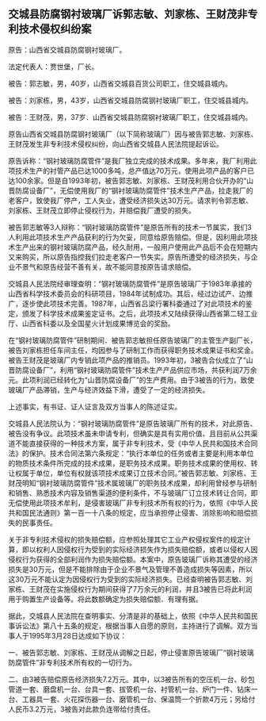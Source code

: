 ## 交城县防腐钢衬玻璃厂诉郭志敏、刘家栋、王财茂非专利技术侵权纠纷案

原告：山西省交城县防腐钢衬玻璃厂。

法定代表人：贾世堡，厂长。

被告：郭志敏，男，40岁，山西省交城县百货公司职工，住交城县城内。

被告：刘家栋，男，43岁，山西省交城县防腐钢衬玻璃厂职工，住交城县城内。

被告：王财茂，男，37岁．山西省交城县防腐钢衬玻璃厂职工，住交城县城内。

原告山西省交城县防腐钢衬玻璃厂（以下简称玻璃厂）因与被告郭志敏、刘家栋、王财茂发生非专利技术侵权纠纷，向山西省交城县人民法院提起诉讼。

原告诉称：“钢衬玻璃防腐管件”是我厂独立完成的技术成果。多年来，我厂利用此项技术生产的衬管产品已达1000多吨，总产值达70万元，使用此项产品的客户已达100余家。但是自1993年初，被告郭志敏、刘家栋、王财茂利用合伙开办的“山晋防腐设备厂”，无偿使用我厂的“钢衬玻璃防腐管件”技术生产产品，拉走我厂的老客户，致使我厂停产，工人失业，遭受经济损失达30万元。请求判令郭志敏、刘家栋、王财茂立即停止侵权行为，并赔偿我厂遭受的损失。

被告郭志敏等3人辩称：“钢衬玻璃防腐管件”是原告所有的技术一节属实，我们3人利用此项技术生产产品获利的行为欠妥，同意给原告赔偿。但是，因利用此项技术生产出来的钢衬玻璃防腐产品，经久耐用，一般用户使用此产品后不会在短期内又来购买，所以原告指控我们拉走老客户一节失实。原告所遭受的经济损失，与企业不景气和原告经营不善有关，故不能同意按原告请求赔偿。

交城县人民法院经审理查明：“钢衬玻璃防腐管件”是原告玻璃厂于1983年承接的山西省科学技术委员会的科研项目，1984年试制成功。其后，经过边试产、边推广，逐步使此项技术完善。1987年，山西省吕梁行署科委通过了对此项技术的鉴定，颁发了科学技术成果鉴定证书。之后，此项技术又陆续获得山西省第二轻工业厅、山西省科委以及全国星火计划成果博览会的奖励。

在“钢衬玻璃防腐管件”研制期间．被告郭志敏担任原告玻璃厂的主管生产副厂长，被告刘家栋担任车间主任，均因参与了研制工作而获得职务技术成果证书和奖金。被告王财茂是玻璃厂内专销此项产品的推销员。1993年初，3被告合伙成立了“山晋防腐设备厂”，利用“钢衬玻璃防腐管件”技术生产产品供应市场，共获利润7万余元。此项利润已经转化为“山晋防腐设备厂”的生产费用。由于3被告的行为，致使玻璃厂产品滞销，生产与经济效益下滑，遭受了一定的经济损失。

上述事实，有书证、证人证言及双方当事人的陈述证实。

交城县人民法院认为：“钢衬玻璃防腐管件”是原告玻璃厂所有的技术，对此原告、被告没有争议。此项技术虽未申请专利，但确实是具有实用价值、且目前从公共渠道不能直接获得的一种技术方案，属于非专利技术，受《中华人民共和国技术合同法》的保护。技术合同法第六条规定：“执行本单位的任务或者主要是利用本单位的物质技术条件所完成的技术成果，是职务技术成果。职务技术成果的使用权、转让权属于单位，单位有权就该项技术成果订立技术合同。”被告郭志敏、刘家栋、王财茂明知“钢衬玻璃防腐管件”技术属玻璃厂的职务技术成果，却利用曾经参与研制和销售、熟悉技术内容及销售渠道的便利条件，不与玻璃厂订立技术转让合同，即无偿使用此项技术牟利，是侵害玻璃厂非专利技术所有权的行为，依照《中华人民共和国民法通则》第一百一十八条的规定，应当承担停止侵害、消除影响和赔偿损失的民事责任。

关于非专利技术侵权的损失赔偿额，应参照处理其它工业产权侵权案件的规定计算，即以权利人因侵权行为受到的实际经济损失作为损失赔偿额，或者以侵权人因侵权行为获得的全部利润作为损失赔偿额。本案中，原告玻璃厂诉称其遭受的经济损失是30万元，但是不能排除由于企业不景气及管理不善造成损失等因素，所以这30万元不能认定为因侵权行为受到的实际经济损失。已经查明被告郭志敏、刘家栋、王财茂在实施侵权行为期间获得了7万余元的利润，并且3被告已将此利润用于购置生产设备等。将此数额确定为损失赔偿额．有理有据。

据此，交城县人民法院在查明事实、分清是非的基础上，依照《中华人民共和国民事诉讼法》第八十五条的规定，根据当事人自愿的原则，主持进行了调解。双方当事人于1995年3月28日达成如下协议：

一、被告郭志敏、刘家栋、王财茂从调解之日起，停止侵害原告玻璃厂“钢衬玻璃防腐管件”非专利技术所有权的一切行为。

二、由3被告赔偿原告经济损失7.2万元。其中，以3被告所有的空压机一台、砂包管道一套、磨盘机一台、台具一套、拔管机一台、衬管机一台、炉门一件、钻床一台、工器具一套、火花探伤器一台、磨管机一台、保温筒一个折款4万元；另给付人民币3.2万元，3被告对此款负连带给付责任。

